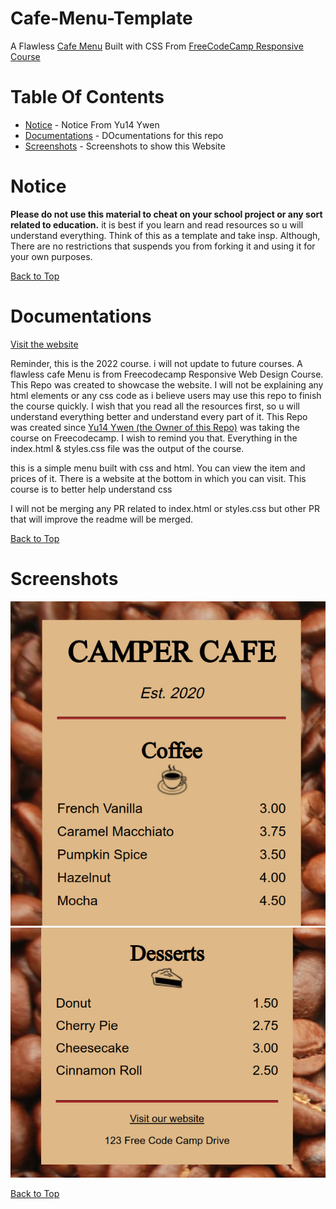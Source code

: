 # Cafe-Menu-Template

A Flawless [Cafe Menu](https://www.freecodecamp.org/learn/2022/responsive-web-design/#learn-basic-css-by-building-a-cafe-menu) Built with CSS From [FreeCodeCamp Responsive Course](https://www.freecodecamp.org/learn/2022/responsive-web-design/#learn-basic-css-by-building-a-cafe-menu)

# Table Of Contents

* [Notice](#notice) - Notice From Yu14 Ywen
* [Documentations](#documentations) - DOcumentations for this repo
* [Screenshots](#screenshots) - Screenshots to show this Website

# Notice

**Please do not use this material to cheat on your school project or any sort related to education.** it is best if you learn and read resources so u will understand everything. Think of this as a template and take insp. Although, There are no restrictions that suspends you from forking it and using it for your own purposes.

[Back to Top](#table-of-contents)

# Documentations

[Visit the website](https://yu14y.github.io/Cafe-Menu-Template/)

Reminder, this is the 2022 course. i will not update to future courses. A flawless cafe Menu is from Freecodecamp Responsive Web Design Course. This Repo was created to showcase the website. I will not be explaining any html elements or any css code as i believe users may use this repo to finish the course quickly. I wish that you read all the resources first, so u will understand everything better and understand every part of it. This Repo was created since [Yu14 Ywen (the Owner of this Repo)](https://github.com/Yu14Y) was taking the course on Freecodecamp. I wish to remind you that. Everything in the index.html & styles.css file was the output of the course.

this is a simple menu built with css and html. You can view the item and prices of it. There is a website at the bottom in which you can visit. This course is to better help understand css

I will not be merging any PR related to index.html or styles.css but other PR that will improve the readme will be merged.


[Back to Top](#table-of-contents)

# Screenshots


![Part 1 ](part1.png)
![Part 2](image.png)

[Back to Top](#table-of-contents)
